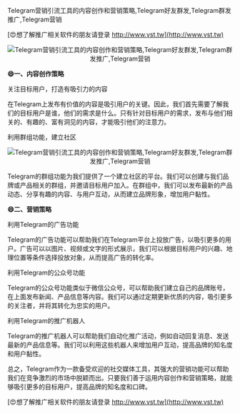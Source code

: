 Telegram营销引流工具的内容创作和营销策略,Telegram好友群发,Telegram群发推广,Telegram营销

[😍想了解推广相关软件的朋友请登录 http://www.vst.tw](http://www.vst.tw)

 <center><img src="https://vst.tw/MP4/tuiguang/png/0.png" alt="Telegram营销引流工具的内容创作和营销策略,Telegram好友群发,Telegram群发推广,Telegram营销"></center>

**😄一、内容创作策略**

关注目标用户，打造有吸引力的内容

在Telegram上发布有价值的内容是吸引用户的关键。因此，我们首先需要了解我们的目标用户是谁，他们的需求是什么。只有针对目标用户的需求，发布与他们相关的、有趣的、富有洞见的内容，才能吸引他们的注意力。

利用群组功能，建立社区

 <center><img src="https://vst.tw/MP4/tuiguang/png/4.png" alt="Telegram营销引流工具的内容创作和营销策略,Telegram好友群发,Telegram群发推广,Telegram营销"></center>

Telegram的群组功能为我们提供了一个建立社区的平台。我们可以创建与我们品牌或产品相关的群组，并邀请目标用户加入。在群组中，我们可以发布最新的产品动态、分享有趣的内容、与用户互动，从而建立品牌形象，增加用户黏性。

**😄二、营销策略**

利用Telegram的广告功能

Telegram的广告功能可以帮助我们在Telegram平台上投放广告，以吸引更多的用户。广告可以以图片、视频或文字的形式展示，我们可以根据目标用户的兴趣、地理位置等条件选择投放对象，从而提高广告的转化率。

利用Telegram的公众号功能

Telegram的公众号功能类似于微信公众号，可以帮助我们建立自己的品牌账号，在上面发布新闻、产品信息等内容。我们可以通过定期更新优质的内容，吸引更多的关注者，并将其转化为忠实的用户。

利用Telegram的推广机器人

Telegram的推广机器人可以帮助我们自动化推广活动，例如自动回复消息、发送最新的产品信息等。我们可以利用这些机器人来增加用户互动，提高品牌的知名度和用户黏性。

总之，Telegram作为一款备受欢迎的社交媒体工具，其强大的营销功能可以帮助我们在竞争激烈的市场中脱颖而出。只要我们善于运用内容创作和营销策略，就能够吸引更多的目标用户，提高品牌的知名度和口碑。

[😍想了解推广相关软件的朋友请登录 http://www.vst.tw](http://www.vst.tw)



